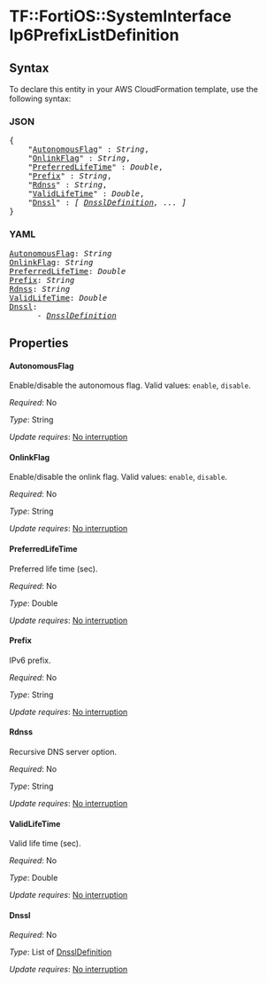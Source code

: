 # TF::FortiOS::SystemInterface Ip6PrefixListDefinition

## Syntax

To declare this entity in your AWS CloudFormation template, use the following syntax:

### JSON

<pre>
{
    "<a href="#autonomousflag" title="AutonomousFlag">AutonomousFlag</a>" : <i>String</i>,
    "<a href="#onlinkflag" title="OnlinkFlag">OnlinkFlag</a>" : <i>String</i>,
    "<a href="#preferredlifetime" title="PreferredLifeTime">PreferredLifeTime</a>" : <i>Double</i>,
    "<a href="#prefix" title="Prefix">Prefix</a>" : <i>String</i>,
    "<a href="#rdnss" title="Rdnss">Rdnss</a>" : <i>String</i>,
    "<a href="#validlifetime" title="ValidLifeTime">ValidLifeTime</a>" : <i>Double</i>,
    "<a href="#dnssl" title="Dnssl">Dnssl</a>" : <i>[ <a href="dnssldefinition.md">DnsslDefinition</a>, ... ]</i>
}
</pre>

### YAML

<pre>
<a href="#autonomousflag" title="AutonomousFlag">AutonomousFlag</a>: <i>String</i>
<a href="#onlinkflag" title="OnlinkFlag">OnlinkFlag</a>: <i>String</i>
<a href="#preferredlifetime" title="PreferredLifeTime">PreferredLifeTime</a>: <i>Double</i>
<a href="#prefix" title="Prefix">Prefix</a>: <i>String</i>
<a href="#rdnss" title="Rdnss">Rdnss</a>: <i>String</i>
<a href="#validlifetime" title="ValidLifeTime">ValidLifeTime</a>: <i>Double</i>
<a href="#dnssl" title="Dnssl">Dnssl</a>: <i>
      - <a href="dnssldefinition.md">DnsslDefinition</a></i>
</pre>

## Properties

#### AutonomousFlag

Enable/disable the autonomous flag. Valid values: `enable`, `disable`.

_Required_: No

_Type_: String

_Update requires_: [No interruption](https://docs.aws.amazon.com/AWSCloudFormation/latest/UserGuide/using-cfn-updating-stacks-update-behaviors.html#update-no-interrupt)

#### OnlinkFlag

Enable/disable the onlink flag. Valid values: `enable`, `disable`.

_Required_: No

_Type_: String

_Update requires_: [No interruption](https://docs.aws.amazon.com/AWSCloudFormation/latest/UserGuide/using-cfn-updating-stacks-update-behaviors.html#update-no-interrupt)

#### PreferredLifeTime

Preferred life time (sec).

_Required_: No

_Type_: Double

_Update requires_: [No interruption](https://docs.aws.amazon.com/AWSCloudFormation/latest/UserGuide/using-cfn-updating-stacks-update-behaviors.html#update-no-interrupt)

#### Prefix

IPv6 prefix.

_Required_: No

_Type_: String

_Update requires_: [No interruption](https://docs.aws.amazon.com/AWSCloudFormation/latest/UserGuide/using-cfn-updating-stacks-update-behaviors.html#update-no-interrupt)

#### Rdnss

Recursive DNS server option.

_Required_: No

_Type_: String

_Update requires_: [No interruption](https://docs.aws.amazon.com/AWSCloudFormation/latest/UserGuide/using-cfn-updating-stacks-update-behaviors.html#update-no-interrupt)

#### ValidLifeTime

Valid life time (sec).

_Required_: No

_Type_: Double

_Update requires_: [No interruption](https://docs.aws.amazon.com/AWSCloudFormation/latest/UserGuide/using-cfn-updating-stacks-update-behaviors.html#update-no-interrupt)

#### Dnssl

_Required_: No

_Type_: List of <a href="dnssldefinition.md">DnsslDefinition</a>

_Update requires_: [No interruption](https://docs.aws.amazon.com/AWSCloudFormation/latest/UserGuide/using-cfn-updating-stacks-update-behaviors.html#update-no-interrupt)

